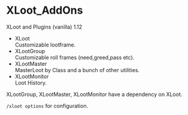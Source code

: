 # XLoot_AddOns
XLoot and Plugins (vanilla) 1.12

- XLoot  
Customizable lootframe.
- XLootGroup  
Customizable roll frames (need,greed,pass etc).
- XLootMaster  
MasterLoot by Class and a bunch of other utilities.
- XLootMonitor  
Loot History.

XLootGroup, XLootMaster, XLootMonitor have a dependency on XLoot.

`/xloot options` for configuration.
